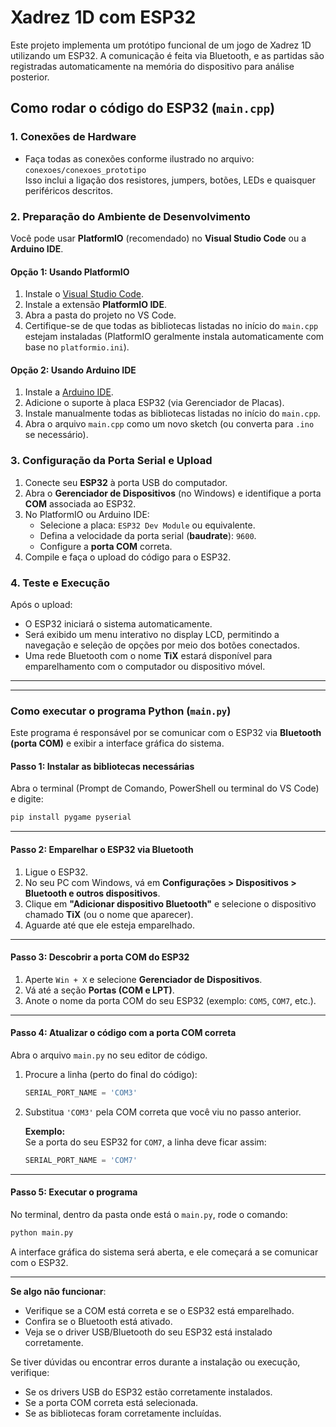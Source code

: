 # Xadrez 1D com ESP32

Este projeto implementa um protótipo funcional de um jogo de Xadrez 1D utilizando um ESP32. A comunicação é feita via Bluetooth, e as partidas são registradas automaticamente na memória do dispositivo para análise posterior.

## Como rodar o código do ESP32 (`main.cpp`)

### 1. Conexões de Hardware
- Faça todas as conexões conforme ilustrado no arquivo:  
  `conexoes/conexoes_prototipo`  
  Isso inclui a ligação dos resistores, jumpers, botões, LEDs e quaisquer periféricos descritos.

### 2. Preparação do Ambiente de Desenvolvimento
Você pode usar **PlatformIO** (recomendado) no **Visual Studio Code** ou a **Arduino IDE**.

#### Opção 1: Usando PlatformIO
1. Instale o [Visual Studio Code](https://code.visualstudio.com/).
2. Instale a extensão **PlatformIO IDE**.
3. Abra a pasta do projeto no VS Code.
4. Certifique-se de que todas as bibliotecas listadas no início do `main.cpp` estejam instaladas (PlatformIO geralmente instala automaticamente com base no `platformio.ini`).

#### Opção 2: Usando Arduino IDE
1. Instale a [Arduino IDE](https://www.arduino.cc/en/software).
2. Adicione o suporte à placa ESP32 (via Gerenciador de Placas).
3. Instale manualmente todas as bibliotecas listadas no início do `main.cpp`.
4. Abra o arquivo `main.cpp` como um novo sketch (ou converta para `.ino` se necessário).

### 3. Configuração da Porta Serial e Upload
1. Conecte seu **ESP32** à porta USB do computador.
2. Abra o **Gerenciador de Dispositivos** (no Windows) e identifique a porta **COM** associada ao ESP32.
3. No PlatformIO ou Arduino IDE:
   - Selecione a placa: `ESP32 Dev Module` ou equivalente.
   - Defina a velocidade da porta serial (**baudrate**): `9600`.
   - Configure a **porta COM** correta.
4. Compile e faça o upload do código para o ESP32.

### 4. Teste e Execução
Após o upload:
- O ESP32 iniciará o sistema automaticamente.
- Será exibido um menu interativo no display LCD, permitindo a navegação e seleção de opções por meio dos botões conectados.
- Uma rede Bluetooth com o nome **TiX** estará disponível para emparelhamento com o computador ou dispositivo móvel.

---
---

### Como executar o programa Python (`main.py`)

Este programa é responsável por se comunicar com o ESP32 via **Bluetooth (porta COM)** e exibir a interface gráfica do sistema.

#### Passo 1: Instalar as bibliotecas necessárias

Abra o terminal (Prompt de Comando, PowerShell ou terminal do VS Code) e digite:

```bash
pip install pygame pyserial
```

---

#### Passo 2: Emparelhar o ESP32 via Bluetooth

1. Ligue o ESP32.
2. No seu PC com Windows, vá em **Configurações > Dispositivos > Bluetooth e outros dispositivos**.
3. Clique em **"Adicionar dispositivo Bluetooth"** e selecione o dispositivo chamado **TiX** (ou o nome que aparecer).
4. Aguarde até que ele esteja emparelhado.

---

#### Passo 3: Descobrir a porta COM do ESP32

1. Aperte `Win + X` e selecione **Gerenciador de Dispositivos**.
2. Vá até a seção **Portas (COM e LPT)**.
3. Anote o nome da porta COM do seu ESP32 (exemplo: `COM5`, `COM7`, etc.).

---

#### Passo 4: Atualizar o código com a porta COM correta

Abra o arquivo `main.py` no seu editor de código.

1. Procure a linha (perto do final do código):

   ```python
   SERIAL_PORT_NAME = 'COM3'
   ```

2. Substitua `'COM3'` pela COM correta que você viu no passo anterior.

   **Exemplo:**  
   Se a porta do seu ESP32 for `COM7`, a linha deve ficar assim:

   ```python
   SERIAL_PORT_NAME = 'COM7'
   ```

---

#### Passo 5: Executar o programa

No terminal, dentro da pasta onde está o `main.py`, rode o comando:

```bash
python main.py
```

A interface gráfica do sistema será aberta, e ele começará a se comunicar com o ESP32.

---

**Se algo não funcionar**:

- Verifique se a COM está correta e se o ESP32 está emparelhado.
- Confira se o Bluetooth está ativado.
- Veja se o driver USB/Bluetooth do seu ESP32 está instalado corretamente.

Se tiver dúvidas ou encontrar erros durante a instalação ou execução, verifique:
- Se os drivers USB do ESP32 estão corretamente instalados.
- Se a porta COM correta está selecionada.
- Se as bibliotecas foram corretamente incluídas.
